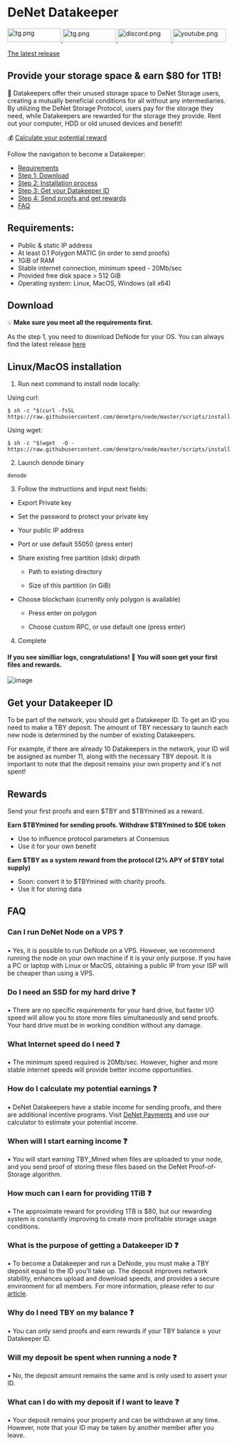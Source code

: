 # DeNet Datakeeper
<a href="https://denet.pro">
    <img alt="tg.png" src="https://img.shields.io/badge/website-000000?style=for-the-badge&logo=About.me&logoColor=white" height="31" width="120" href="https://discord.gg/cPz9m4cSWv"/>
</a> 
<a href="https://t.me/+Yu5KnSruttc5ZGRi">
    <img alt="tg.png" src="https://img.shields.io/badge/Telegram-2CA5E0?style=for-the-badge&logo=telegram&logoColor=white" height="30" width="120" href="https://discord.gg/cPz9m4cSWv"/>
</a> 
<a href="https://discord.gg/cPz9m4cSWv">
    <img alt="discord.png" src="https://img.shields.io/badge/Discord-5865F2?style=for-the-badge&logo=discord&logoColor=white" height="30" width="120" />
</a>
<a href="https://www.youtube.com/channel/UCeCxt3tYbtSkJvaznNjQimQ">
    <img alt="youtube.png" src="https://img.shields.io/badge/YouTube-FF0000?style=for-the-badge&logo=youtube&logoColor=white" height="30" width="120" href="https://discord.gg/cPz9m4cSWv"/>
</a>

[The latest release](https://github.com/DeNetPRO/Node/releases/latest)

## Provide your storage space & earn $80 for 1TB!

💽  Datakeepers offer their unused storage space to DeNet Storage users, creating a mutually beneficial conditions for all without any intermediaries. By utilizing the DeNet Storage Protocol, users pay for the storage they need, while Datakeepers are rewarded for the storage they provide. Rent out your computer, HDD or old unused devices and benefit!

💰 [Calculate your potential reward](https://p.denet.app/datakeeper)

Follow the navigation to become a Datakeeper:

- [Requirements](#requirements)
- [Step 1: Download](#download)
- [Step 2: Installation process](#installation)
- [Step 3: Get your Datakeeper ID](#id)
- [Step 4: Send proofs and get rewards](#rewards)
- [FAQ](#faq)


## Requirements:
- Public & static IP address
- At least 0.1 Polygon MATIC (in order to send proofs)
- 1GiB of RAM
- Stable internet connection, minimum speed - 20Mb/sec
- Provided free disk space > 512 GiB
- Operating system: Linux, MacOS, Windows (all x64)

## Download

💡 **Make sure you meet all the requirements first.**

As the step 1, you need to download DeNode for your OS. You can always find the latest release [here](https://github.com/DeNetPRO/Node/releases/latest)

## Linux/MacOS installation

1. Run next command to install node locally:

Using curl:
```console
$ sh -c "$(curl -fsSL https://raw.githubusercontent.com/denetpro/node/master/scripts/install.sh)"
```
Using wget:
```console
$ sh -c "$(wget  -O - https://raw.githubusercontent.com/denetpro/node/master/scripts/install.sh)"
```

2. Launch denode binary
```console
denode
```

3. Follow  the instructions and input next fields:

- Export Private key

- Set the password to protect your private key

- Your public IP address

- Port or use default 55050 (press enter)

- Share existing free partition (disk) dirpath

    - Path to existing directory

    - Size of this partition (in GiB)
- Choose blockchain (currently only polygon is available)

    - Press enter on polygon

    - Choose custom RPC, or use default one (press enter)


4. Complete


#### If you see similliar logs, congratulations! 🎉 You will soon get your first files and rewards.
![image](https://github.com/Arthurbrain/Node/assets/143201292/abdd3eec-a7d4-45d4-8cc3-04e2b98504d7)

## Get your Datakeeper ID

To be part of the network, you should get a Datakeeper ID. To get an ID you need to make a TBY deposit. The amount of TBY necessary to launch each new node is determined by the number of existing Datakeepers. 

For example, if there are already 10 Datakeepers in the network, your ID will be assigned as number 11, along with the necessary TBY deposit. It is important to note that the deposit remains your own property and it's not spent!

## Rewards

Send your first proofs and earn $TBY and $TBYmined as a reward.

**Earn $TBYmined for sending proofs. Withdraw $TBYmined to $DE token**
- Use to influence protocol parameters at Consensus
- Use it for your own benefit

**Earn $TBY as a system reward from the protocol (2% APY of $TBY total supply)**
- Soon: convert it to $TBYmined with charity proofs.
- Use it for storing data


## FAQ 

### Can I run DeNet Node on a VPS  ❓

▪️ Yes, it is possible to run DeNode on a VPS. However, we recommend running the node on your own machine if it is your only purpose. If you have a PC or laptop with Linux or MacOS, obtaining a public IP from your ISP will be cheaper than using a VPS.

### Do I need an SSD for my hard drive  ❓

▪️ There are no specific requirements for your hard drive, but faster I/O speed will allow you to store more files simultaneously and send proofs. Your hard drive must be in working condition without any damage.

### What Internet speed do I need ❓

▪️ The minimum speed required is 20Mb/sec. However, higher and more stable internet speeds will provide better income opportunities.

### How do I calculate my potential earnings ❓

▪ DeNet Datakeepers have a stable income for sending proofs, and there are additional incentive programs. Visit [DeNet Payments](https://p.denet.app/datakeeper) and use our calculator to estimate your potential income.

### When will I start earning income ❓

▪ You will start earning TBY_Mined when files are uploaded to your node, and you send proof of storing these files based on the DeNet Proof-of-Storage algorithm.

### How much can I earn for providing 1TiB ❓

▪️ The approximate reward for providing 1TB is $80, but our rewarding system is constantly improving to create more profitable storage usage conditions.

### What is the purpose of getting a Datakeeper ID ❓

▪️ To become a Datakeeper and run a DeNode, you must make a TBY deposit equal to the ID you'll take up. The deposit improves network stability, enhances upload and download speeds, and provides a secure environment for all members. For more information, please refer to our [article](https://medium.com/denetpro/denet-storage-protocol-v3-to-address-key-challenge-of-decentralization-f19b9041b0fa).

### Why do I need TBY on my balance ❓
▪️ You can only send proofs and earn rewards if your TBY balance ≥ your Datakeeper ID.

### Will my deposit be spent when running a node ❓

▪️ No, the deposit amount remains the same and is only used to assert your ID.

### What can I do with my deposit if I want to leave ❓

▪️ Your deposit remains your property and can be withdrawn at any time. However, note that your ID may be taken by another member after you leave.
